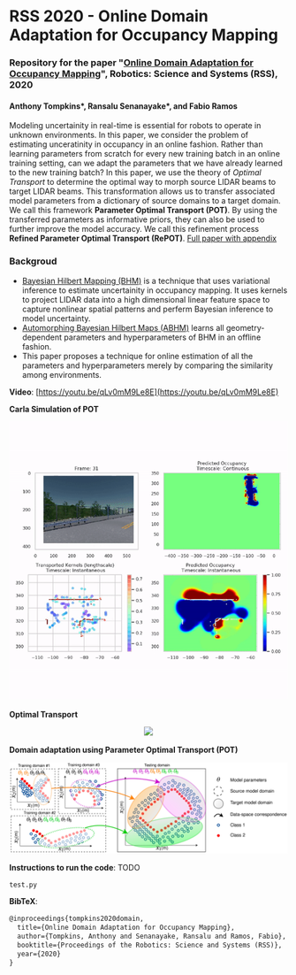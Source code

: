 # RSS 2020 - Online Domain Adaptation for Occupancy Mapping

### Repository for the paper "[Online Domain Adaptation for Occupancy Mapping](https://github.com/MushroomHunting/RSS2020-online-domain-adaptation-pot/blob/master/paper/RSS2020-Online-Domain-Adaptation-for-Occupancy-Mapping-with-Appendix.pdf)", Robotics: Science and Systems (RSS), 2020
#### Anthony Tompkins*, Ransalu Senanayake*, and Fabio Ramos
Modeling uncertainity in real-time is essential for robots to operate in unknown environments. In this paper, we consider the problem of estimating unceratinity in occupancy in an online fashion. Rather than learning parameters from scratch for every new training batch in an online training setting, can we adapt the parameters that we have already learned to the new training batch? In this paper, we use the theory of *Optimal Transport* to determine the optimal way to morph source LIDAR beams to target LIDAR beams. This transformation allows us to transfer associated model parameters from a dictionary of source domains to a target domain. We call this framework **Parameter Optimal Transport (POT)**. By using the transferred parameters as informative priors, they can also be used to further improve the model accuracy. We call this refinement process **Refined Parameter Optimal Transport (RePOT)**.
[Full paper with appendix](https://github.com/MushroomHunting/RSS2020-online-domain-adaptation-pot/blob/master/paper/RSS2020-Online-Domain-Adaptation-for-Occupancy-Mapping-with-Appendix.pdf)

### Backgroud
* [Bayesian Hilbert Mapping (BHM)](https://github.com/RansML/Bayesian_Hilbert_Maps) is a technique that uses variational inference to estimate uncertainity in occupancy mapping. It uses kernels to project LIDAR data into a high dimensional linear feature space to capture nonlinear spatial patterns and perferm Bayesian inference to model uncertainty. 
* [Automorphing Bayesian Hilbert Maps (ABHM)](https://github.com/MushroomHunting/CoRL2018-automorphing-kernels-for-nonstationarity) learns all geometry-dependent parameters and hyperparameters of BHM in an offline fashion. 
* This paper proposes a technique for online estimation of all the parameters and hyperparameters merely by comparing the similarity among environments. 

**Video**: [https://youtu.be/qLv0mM9Le8E](https://youtu.be/qLv0mM9Le8E)

**Carla Simulation of POT** 
<p align="center">
  <img width="600" src="rss2020_pot.gif">
</p>

**Optimal Transport** 
<p align="center">
  <img width="600" src="ot_idea_animation.gif">
</p>

**Domain adaptation using Parameter Optimal Transport (POT)** 
<p align="center">
  <img width="800" src="rss2020_pot.jpg">
</p>

**Instructions to run the code**: TODO
```
test.py
```

**BibTeX**:
```
@inproceedings{tompkins2020domain,
  title={Online Domain Adaptation for Occupancy Mapping},
  author={Tompkins, Anthony and Senanayake, Ransalu and Ramos, Fabio},
  booktitle={Proceedings of the Robotics: Science and Systems (RSS)},
  year={2020}
}
```
